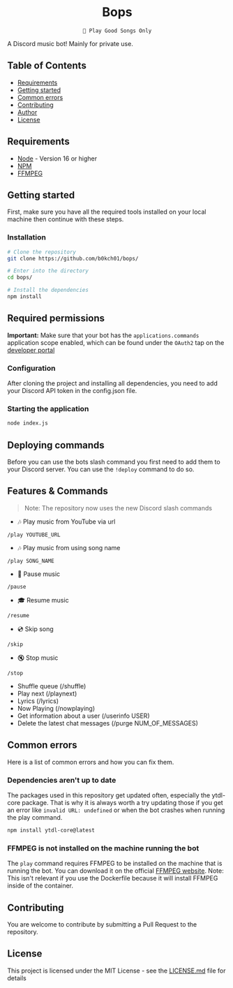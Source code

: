 <div align=center>

# Bops

```
🌹 Play Good Songs Only
```

</div>

A Discord music bot! Mainly for private use.

## Table of Contents

-   [Requirements](#requirements)
-   [Getting started](#getting-started)
-   [Common errors](#common-errors)
-   [Contributing](#contributing)
-   [Author](#author)
-   [License](#license)

## Requirements

-   [Node](https://nodejs.org/en/) - Version 16 or higher
-   [NPM](https://www.npmjs.com/)
-   [FFMPEG](https://www.ffmpeg.org/)

## Getting started

First, make sure you have all the required tools installed on your local machine then continue with these steps.

### Installation

```bash
# Clone the repository
git clone https://github.com/b0kch01/bops/

# Enter into the directory
cd bops/

# Install the dependencies
npm install
```

## Required permissions

**Important:** Make sure that your bot has the `applications.commands` application scope enabled, which can be found under the `OAuth2` tap on the [developer portal](https://discord.com/developers/applications/)

### Configuration

After cloning the project and installing all dependencies, you need to add your Discord API token in the config.json file.

### Starting the application

```bash
node index.js
```

## Deploying commands

Before you can use the bots slash command you first need to add them to your Discord server. You can use the `!deploy` command to do so.

## Features & Commands

> Note: The repository now uses the new Discord slash commands

-   🎶 Play music from YouTube via url

`/play YOUTUBE_URL`

-   🎶 Play music from using song name

`/play SONG_NAME`

-   📃 Pause music

`/pause`

-   🎓 Resume music

`/resume`

-   💿 Skip song

`/skip`

-   🔇 Stop music

`/stop`

-   Shuffle queue (/shuffle)
-   Play next (/playnext)
-   Lyrics (/lyrics)
-   Now Playing (/nowplaying)
-   Get information about a user (/userinfo USER)
-   Delete the latest chat messages (/purge NUM_OF_MESSAGES)

## Common errors

Here is a list of common errors and how you can fix them.

### Dependencies aren't up to date

The packages used in this repository get updated often, especially the ytdl-core package. That is why it is always worth a try updating those if you get an error like `invalid URL: undefined` or when the bot crashes when running the play command.

```bash
npm install ytdl-core@latest
```

### FFMPEG is not installed on the machine running the bot

The `play` command requires FFMPEG to be installed on the machine that is running the bot. You can download it on the official [FFMPEG website](https://www.ffmpeg.org/). Note: This isn't relevant if you use the Dockerfile because it will install FFMPEG inside of the container.

## Contributing

You are welcome to contribute by submitting a Pull Request to the repository.

## License

This project is licensed under the MIT License - see the [LICENSE.md](LICENSE) file for details
